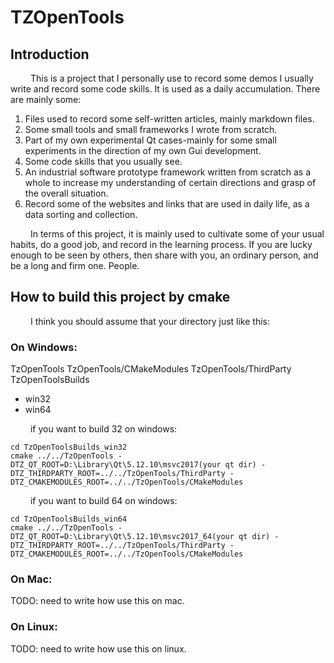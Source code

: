 # TZOpenTools

## Introduction

&ensp;&ensp;&ensp;&ensp; This is a project that I personally use to record some demos I usually write and record some code skills. It is used as a daily accumulation. There are mainly some:
   1. Files used to record some self-written articles, mainly markdown files.
   2. Some small tools and small frameworks I wrote from scratch.
   3. Part of my own experimental Qt cases-mainly for some small experiments in the direction of my own Gui development.
   4. Some code skills that you usually see.
   5. An industrial software prototype framework written from scratch as a whole to increase my understanding of certain directions and grasp of the overall situation.
   6. Record some of the websites and links that are used in daily life, as a data sorting and collection.

&ensp;&ensp;&ensp;&ensp; In terms of this project, it is mainly used to cultivate some of your usual habits, do a good job, and record in the learning process. If you are lucky enough to be seen by others, then share with you, an ordinary person, and be a long and firm one. People.

## How to build this project by cmake

&ensp;&ensp;&ensp;&ensp; I think you should assume that your directory just like this:

### On Windows:

TzOpenTools
TzOpenTools/CMakeModules
TzOpenTools/ThirdParty
TzOpenToolsBuilds

- win32
- win64

&ensp;&ensp;&ensp;&ensp; if you want to build 32 on windows:

```shell
cd TzOpenToolsBuilds_win32
cmake ../../TzOpenTools -DTZ_QT_ROOT=D:\Library\Qt\5.12.10\msvc2017(your qt dir) -DTZ_THIRDPARTY_ROOT=../../TzOpenTools/ThirdParty -DTZ_CMAKEMODULES_ROOT=../../TzOpenTools/CMakeModules
```

&ensp;&ensp;&ensp;&ensp; if you want to build 64 on windows:

```shell
cd TzOpenToolsBuilds_win64
cmake ../../TzOpenTools -DTZ_QT_ROOT=D:\Library\Qt\5.12.10\msvc2017_64(your qt dir) -DTZ_THIRDPARTY_ROOT=../../TzOpenTools/ThirdParty -DTZ_CMAKEMODULES_ROOT=../../TzOpenTools/CMakeModules
```

### On Mac:

TODO: need to write how use this on mac.

### On Linux:

TODO: need to write how use this on linux.
